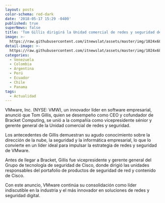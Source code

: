 ```yaml
---
layout: posts
color-schema: red-dark
date: '2018-05-17 15:29 -0400'
published: true
superNews: false
title: 'Tom Gillis dirigirá la Unidad comercial de redes y seguridad de VMware  '
image: >-
  https://raw.githubusercontent.com/itnewslat/assets/master/img/1024x680/Tom-Gillis-g.jpg
detail-image: >-
  https://raw.githubusercontent.com/itnewslat/assets/master/img/1024x680/Tom-Gillis-g.jpg
categories:
  - Venezuela
  - Colombia
  - Argentina
  - Perú
  - Ecuador
  - Chile
  - Panama
tags:
  - Actualidad
---
```

VMware, Inc. (NYSE: VMW), un innovador líder en software empresarial,  anunció que Tom Gillis, quien se desempeño como CEO y cofundador de Bracket Computing, se unió a la compañía como vicepresidente sénior y gerente general de la Unidad comercial de redes y seguridad. 
 
Los antecedentes de Gillis demuestran su agudo conocimiento sobre la dirección de la nube, la seguridad y la informática empresarial, lo que lo convierte en un líder ideal para impulsar la estrategia de redes y seguridad de VMware. 
 
Antes de llegar a Bracket, Gillis fue vicepresidente y gerente general del Grupo de tecnología de seguridad de Cisco, donde dirigió las unidades responsables del portafolio de productos de seguridad de red y contenido de Cisco.
 
Con este anuncio, VMware continúa su consolidación como líder indiscutible en la industria y el más innovador en soluciones de redes y seguridad digital.